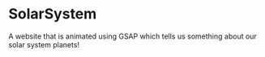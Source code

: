 # SolarSystem
A website that is animated using GSAP which tells us something about our solar system planets!
